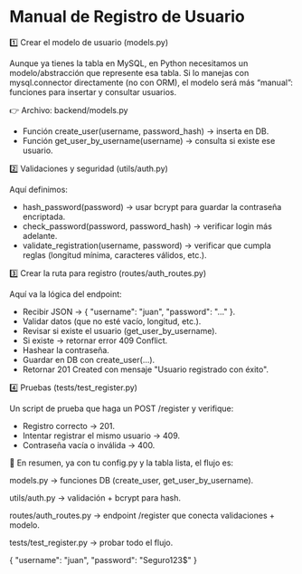 # Manual de Registro de Usuario

1️⃣ Crear el modelo de usuario (models.py)

Aunque ya tienes la tabla en MySQL, en Python necesitamos un modelo/abstracción que represente esa tabla.
Si lo manejas con mysql.connector directamente (no con ORM), el modelo será más “manual”: funciones para insertar y consultar usuarios.

👉 Archivo: backend/models.py

- Función create_user(username, password_hash) → inserta en DB.
- Función get_user_by_username(username) → consulta si existe ese usuario.

2️⃣ Validaciones y seguridad (utils/auth.py)

Aquí definimos:

- hash_password(password) → usar bcrypt para guardar la contraseña encriptada.
- check_password(password, password_hash) → verificar login más adelante.
- validate_registration(username, password) → verificar que cumpla reglas (longitud mínima, caracteres válidos, etc.).

3️⃣ Crear la ruta para registro (routes/auth_routes.py)

Aquí va la lógica del endpoint:

- Recibir JSON → { "username": "juan", "password": "..." }.
- Validar datos (que no esté vacío, longitud, etc.).
- Revisar si existe el usuario (get_user_by_username).
- Si existe → retornar error 409 Conflict.
- Hashear la contraseña.
- Guardar en DB con create_user(...).
- Retornar 201 Created con mensaje "Usuario registrado con éxito".

4️⃣ Pruebas (tests/test_register.py)

Un script de prueba que haga un POST /register y verifique:

- Registro correcto → 201.
- Intentar registrar el mismo usuario → 409.
- Contraseña vacía o inválida → 400.

📌 En resumen, ya con tu config.py y la tabla lista, el flujo es:

models.py → funciones DB (create_user, get_user_by_username).

utils/auth.py → validación + bcrypt para hash.

routes/auth_routes.py → endpoint /register que conecta validaciones + modelo.

tests/test_register.py → probar todo el flujo.


{
  "username": "juan",
  "password": "Seguro123$"
}